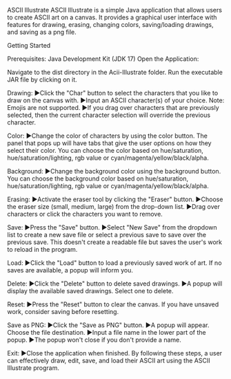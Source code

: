 

ASCII Illustrate
ASCII Illustrate is a simple Java application that allows users to create ASCII art on a canvas. It provides a graphical user interface with features for drawing, erasing, changing colors, saving/loading drawings, and saving as a png file.

Getting Started

Prerequisites:
Java Development Kit (JDK 17)
Open the Application:

Navigate to the dist directory in the Acii-Illustrate folder.
Run the executable JAR file by clicking on it.

Drawing:
►Click the "Char" button to select the characters that you like to draw on the canvas with.
►Input an ASCII character(s) of your choice. Note: Emojis are not supported.
►If you drag over characters that are previously selected, then the current character selection will override the previous character.

Color:
►Change the color of characters by using the color button. The panel that pops up will have tabs that give the user options on how they select their color. 
You can choose the color based on hue/saturation, hue/saturation/lighting, rgb value or cyan/magenta/yellow/black/alpha.

Background:
►Change the background color using the background button.
You can choose the background color based on hue/saturation, hue/saturation/lighting, rgb value or cyan/magenta/yellow/black/alpha.

Erasing:
►Activate the eraser tool by clicking the "Eraser" button.
►Choose the eraser size (small, medium, large) from the drop-down list.
►Drag over characters or click the characters you want to remove.

Save:
►Press the "Save" button.
►Select "New Save" from the dropdown list to create a new save file or select a previous save to save over the previous save. This doesn't create a readable file but saves the user's work to reload in the program.

Load:
►Click the "Load" button to load a previously saved work of art.
If no saves are available, a popup will inform you.

Delete:
►Click the "Delete" button to delete saved drawings.
►A popup will display the available saved drawings. Select one to delete.

Reset:
►Press the "Reset" button to clear the canvas.
If you have unsaved work, consider saving before resetting.

Save as PNG:
►Click the "Save as PNG" button.
►A popup will appear. Choose the file destination.
►Input a file name in the lower part of the popup.
►The popup won't close if you don't provide a name.

Exit:
►Close the application when finished.
By following these steps, a user can effectively draw, edit, save, and load their ASCII art using the ASCII Illustrate program.
